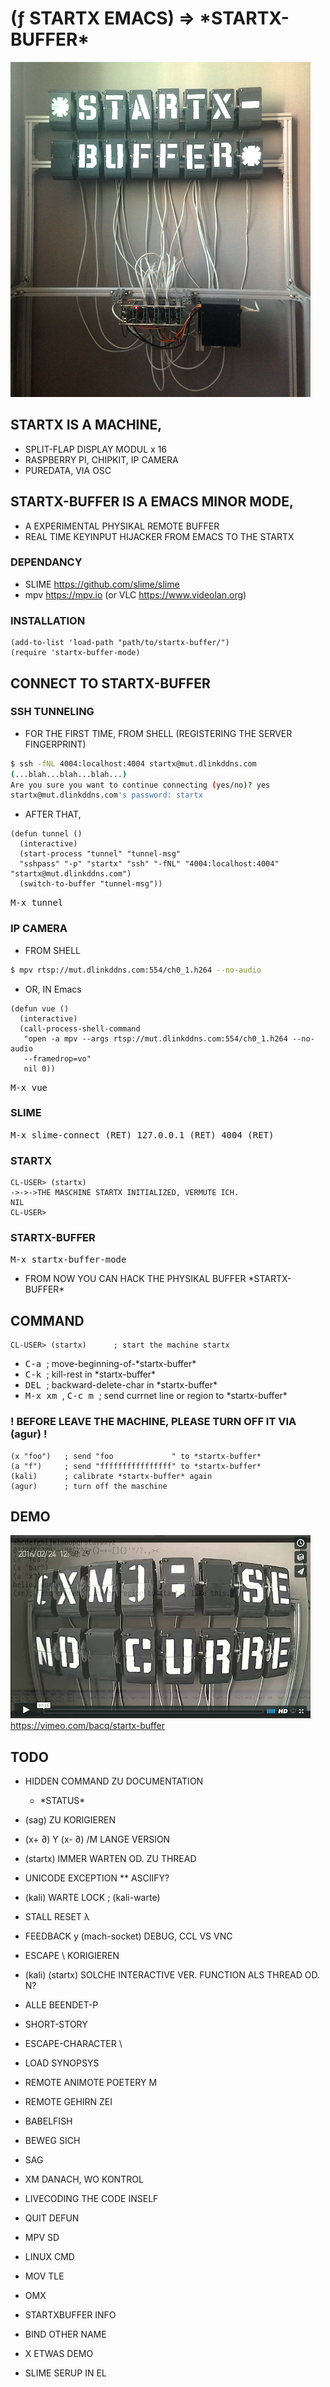 # (ƒ STARTX EMACS) => \*STARTX-BUFFER\*
![foto](media/startx-buffer.png)
<!-- ![foto](media/mit-kamera.png) -->

## STARTX IS A MACHINE,
* SPLIT-FLAP DISPLAY MODUL x 16
* RASPBERRY PI, CHIPKIT, IP CAMERA
* PUREDATA, VIA OSC

## STARTX-BUFFER IS A EMACS MINOR MODE,
* A EXPERIMENTAL PHYSIKAL REMOTE BUFFER
* REAL TIME KEYINPUT HIJACKER FROM EMACS TO THE STARTX

### DEPENDANCY
* SLIME <https://github.com/slime/slime>
* mpv <https://mpv.io> (or VLC <https://www.videolan.org>)

### INSTALLATION
```
(add-to-list 'load-path "path/to/startx-buffer/")
(require 'startx-buffer-mode)
```

## CONNECT TO STARTX-BUFFER
### SSH TUNNELING
* FOR THE FIRST TIME, FROM SHELL (REGISTERING THE SERVER FINGERPRINT)
``` bash
$ ssh -fNL 4004:localhost:4004 startx@mut.dlinkddns.com
(...blah...blah...blah...)
Are you sure you want to continue connecting (yes/no)? yes
startx@mut.dlinkddns.com's password: startx
``` 

* AFTER THAT,
``` common-lisp
(defun tunnel ()
  (interactive)
  (start-process "tunnel" "tunnel-msg" 
  "sshpass" "-p" "startx" "ssh" "-fNL" "4004:localhost:4004" "startx@mut.dlinkddns.com")
  (switch-to-buffer "tunnel-msg"))
```
<kbd> M-x tunnel </kbd>
  
### IP CAMERA
* FROM SHELL
``` bash
$ mpv rtsp://mut.dlinkddns.com:554/ch0_1.h264 --no-audio
```
* OR, IN Emacs
``` common-lisp
(defun vue ()
  (interactive)
  (call-process-shell-command
   "open -a mpv --args rtsp://mut.dlinkddns.com:554/ch0_1.h264 --no-audio
   --framedrop=vo"
   nil 0))
``` 
<kbd> M-x vue </kbd>

### SLIME
<kbd> M-x slime-connect (RET) 127.0.0.1 (RET) 4004 (RET) </kbd>
### STARTX
```
CL-USER> (startx)
->->->THE MASCHINE STARTX INITIALIZED, VERMUTE ICH.
NIL
CL-USER>
```
### STARTX-BUFFER

<kbd> M-x startx-buffer-mode </kbd>
* FROM NOW YOU CAN HACK THE PHYSIKAL BUFFER \*STARTX-BUFFER\*

## COMMAND
```
CL-USER> (startx)      ; start the machine startx
```
* <kbd> C-a </kbd>				; move-beginning-of-\*startx-buffer\*
* <kbd> C-k </kbd>				; kill-rest in \*startx-buffer\*
* <kbd> DEL </kbd>		; backward-delete-char in \*startx-buffer\*
* <kbd> M-x xm </kbd>, <kbd> C-c m </kbd>   ; send currnet line or region to \*startx-buffer\*

### ! BEFORE LEAVE THE MACHINE, PLEASE TURN OFF IT VIA (agur) !

``` common-lisp
(x "foo")   ; send "foo             " to *startx-buffer*
(a "f")     ; send "ffffffffffffffff" to *startx-buffer*
(kali)      ; calibrate *startx-buffer* again 
(agur)      ; turn off the maschine
```

<!-- ## STARTX-THEATRE IS A REMOTE LIVE THEATRE ENVIRONMENT, -->
<!-- ![foto](media/startx-theatre.png) -->

<!-- * LIVE CODING INSPIRED -->
<!-- * SATELLITE REMOTE PROGRAMMING INSPIRED  -->
<!-- * "THE LIBRARY OF BABEL BY JORGE LUIS BORGES" GELESEN. -->

## DEMO
[![foto](media/startx-buffer-vimeo-shot.png)](https://vimeo.com/bacq/startx-buffer)
https://vimeo.com/bacq/startx-buffer

## TODO
* HIDDEN COMMAND ZU DOCUMENTATION
  * \*STATUS\*
* (sag) ZU KORIGIEREN
* (x+ ∂) Y (x- ∂) /M LANGE VERSION
* (startx) IMMER WARTEN OD. ZU THREAD
* UNICODE EXCEPTION
** ASCIIFY?
* (kali) WARTE LOCK ; (kali-warte) 
* STALL RESET λ
* FEEDBACK y (mach-socket) DEBUG, CCL VS VNC 
* ESCAPE \ KORIGIEREN
* (kali) (startx) SOLCHE INTERACTIVE VER. FUNCTION ALS THREAD OD. N?
* ALLE BEENDET-P
* SHORT-STORY
* ESCAPE-CHARACTER \

* LOAD SYNOPSYS
* REMOTE ANIMOTE POETERY M
* REMOTE GEHIRN ZEI
* BABELFISH
* BEWEG SICH
* SAG
* XM DANACH, WO KONTROL
* LIVECODING THE CODE INSELF
* QUIT DEFUN
* MPV SD
* LINUX CMD
* MOV TLE
* OMX
* STARTXBUFFER INFO
* BIND OTHER NAME
* X ETWAS DEMO
* SLIME SERUP IN EL
